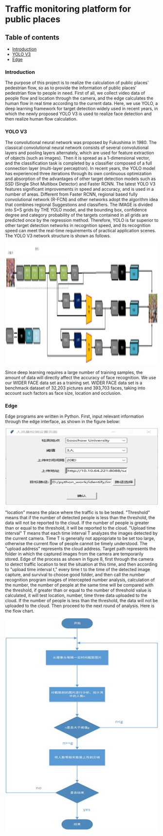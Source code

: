 # Traffic monitoring platform for public places

## Table of contents

- [Introduction](#introduction)
- [YOLO V3](#yolo-v3)
- [Edge](#edge)


### Introduction

The purpose of this project is to realize the calculation of public places' pedestrian flow, so as to provide the information of public places' pedestrian flow to people in need. First of all, we collect video data of people flow and location through the camera, and the edge calculates the human flow in real time according to the current data. Here, we use YOLO, a deep learning framework for target detection widely used in recent years, in which the newly proposed YOLO V3 is used to realize face detection and then realize human flow calculation.

### YOLO V3

The convolutional neural network was proposed by Fukushima in 1980. The classical convolutional neural network consists of several convolutional layers and pooling layers alternately, which are used for feature extraction of objects (such as images). Then it is spread as a 1-dimensional vector, and the classification task is completed by a classifier composed of a full connection layer (multi-layer perceptron).
In recent years, the YOLO model has experienced three iterations through its own continuous optimization and absorption of the advantages of other target detection models such as SSD (Single Shot Multibox Detector) and Faster RCNN. The latest YOLO V3 features significant improvements in speed and accuracy, and is used in a number of areas. Different from Faster RCNN, regional based fully convolutional network (R-FCN) and other networks adopt the algorithm idea that combines regional Suggestions and classifiers. The IMAGE is divided into S×S grids by THE YOLO model, and the bounding box, confidence degree and category probability of the targets contained in all grids are predicted once by the regression method. Therefore, YOLO is far superior to other target detection networks in recognition speed, and its recognition speed can meet the real-time requirements of practical application scenes.
The YOLO V3 network structure is shown as follows.

<div align=center><img src="images/yolov3.png" width = "500" height = "400"  /></div>

Since deep learning requires a large number of training samples, the amount of data will directly affect the accuracy of face recognition. We use our WIDER FACE data set as a training set. WIDER FACE data set is a benchmack dataset of 32,203 pictures and 393,703 faces, taking into account such factors as face size, location and occlusion.

### Edge
Edge programs are written in Python. First, input relevant information through the edge interface, as shown in the figure below:


<div align=center><img src="images/edge.png" width = "500" height = "250"  /></div>


"location" means the place where the traffic is to be tested. "Threshold" means that if the number of detected people is less than the threshold, the data will not be reported to the cloud. If the number of people is greater than or equal to the threshold, it will be reported to the cloud. "Upload time interval" T means that each time interval T analyzes the images detected by the current camera. Time T is generally not appropriate to be set too large, otherwise the current flow of people cannot be timely understood. The "upload address" represents the cloud address. Target path represents the folder in which the captured images from the camera are temporarily stored.
Edge of the process as shown in figure 8, first through the camera to detect traffic location to test the situation at this time, and then according to "upload time interval t," every time t to the time of the detected image capture, and survival to choose good folder, and then call the number recognition program images of intercepted number analysis, calculation of the number, the number of people at the same time will be compared with the threshold, if greater than or equal to the number of threshold value is calculated, it will test location, number, time three data uploaded to the cloud. If the number of people is less than the threshold, the data will not be uploaded to the cloud. Then proceed to the next round of analysis. Here is the flow chart.

<div align=center><img src="images/flowchart.png" width = "500" height = "700"  /></div>